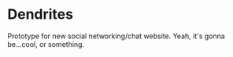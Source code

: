 Dendrites
=========

Prototype for new social networking/chat website. Yeah, it's gonna be...cool, or something.